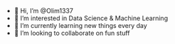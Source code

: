 - 👋 Hi, I’m @Olim1337
- 👀 I’m interested in Data Science & Machine Learning
- 🌱 I’m currently learning new things every day
- 💞️ I’m looking to collaborate on fun stuff

<!---
Olim1337/Olim1337 is a ✨ special ✨ repository because its `README.md` (this file) appears on your GitHub profile.
You can click the Preview link to take a look at your changes.
--->
